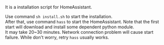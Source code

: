 It is a installation script for HomeAssistant.  

Use command `sh install.sh` to start the installation.  
After that, use command `hass` to start the HomeAssistant. Note that the first start will download and install some dependent python module.  
It may take 20~30 minutes. Network connection problem will cause start failure. While don't worry, retry `hass` usually works.

